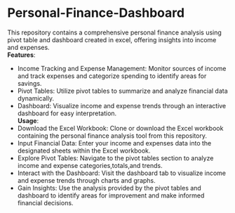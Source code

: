 # Personal-Finance-Dashboard
This repository contains a comprehensive personal finance analysis using pivot table and dashboard created in excel, offering insights into income and expenses.   
  **Features**:  
* Income Tracking and Expense Management: Monitor sources of income and track expenses and categorize spending to identify areas for savings.  
* Pivot Tables: Utilize pivot tables to summarize and analyze financial data dynamically.  
* Dashboard: Visualize income and expense trends through an interactive dashboard for easy interpretation.    
  **Usage**:    
* Download the Excel Workbook: Clone or download the Excel workbook containing the personal finance analysis tool from this repository.  
* Input Financial Data: Enter your income and expenses data into the designated sheets within the Excel workbook.  
* Explore Pivot Tables: Navigate to the pivot tables section to analyze income and expense categories,totals,and trends.  
* Interact with the Dashboard: Visit the dashboard tab to visualize income and expense trends through charts and graphs.  
* Gain Insights: Use the analysis provided by the pivot tables and dashboard to identify areas for improvement and make informed financial decisions.
